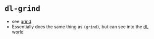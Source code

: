 # `dl-grind`

- see [grind](../pages/grind.md)
- Essentially does the same thing as `(grind)`, but can see into the
[dL](../pages/dL.md) world
